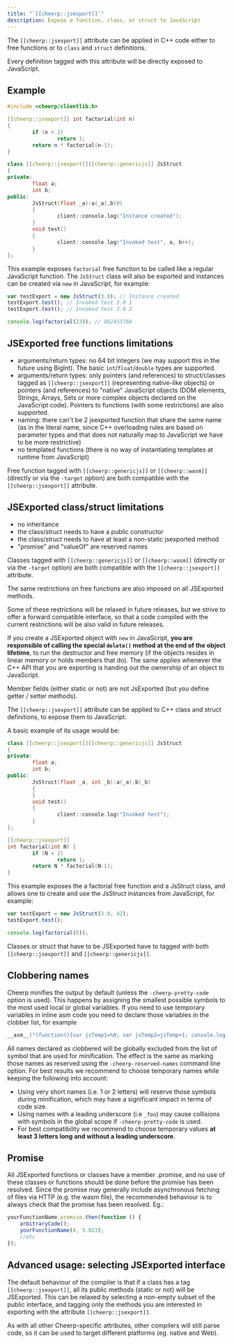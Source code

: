 ```yaml
---
title: "`[[cheerp::jsexport]]`"
description: Expose a function, class, or struct to JavaScript
---
```


The `[[cheerp::jsexport]]` attribute can be applied in C++ code either to free functions or to `class` and `struct` definitions.

Every definition tagged with this attribute will be directly exposed to JavaScript.

## Example

```cpp
#include <cheerp/clientlib.h>

[[cheerp::jsexport]] int factorial(int n)
{
        if (n < 2)
                return 1;
        return n * factorial(n-1);
}

class [[cheerp::jsexport]][[cheerp::genericjs]] JsStruct
{
private:
        float a;
        int b;
public:
        JsStruct(float _a):a(_a),b(0)
        {
                client::console.log("Instance created");
        }
        void test()
        {
                client::console.log("Invoked test", a, b++);
        }
};
```

This example exposes `factorial` free function to be called like a regular JavaScript function.
The `JsStruct` class will also be exported and instances can be created via `new` in JavaScript, for example:

```js
var testExport = new JsStruct(3.0); // Instance created
testExport.test(); // Invoked test 3.0 1
testExport.test(); // Invoked test 3.0 2

console.log(factorial(23)); // 862453760
```

## JSExported free functions limitations

- arguments/return types: no 64 bit integers (we may support this in the future using BigInt). The basic `int`/`float`/`double` types are supported.
- arguments/return types: only pointers (and references) to struct/classes tagged as `[[cheerp::jsexport]]` (representing native-like objects) or pointers (and references) to "native" JavaScript objects (DOM elements, Strings, Arrays, Sets or more complex objects declared on the JavaScript code). Pointers to functions (with some restrictions) are also supported.
- naming: there can't be 2 jsexported function that share the same name (as in the literal name, since C++ overloading rules are based on parameter types and that does not naturally map to JavaScript we have to be more restrictive)
- no templated functions (there is no way of instantiating templates at runtime from JavaScript)

Free function tagged with `[[cheerp::genericjs]]` or `[[cheerp::wasm]]` (directly or via the `-target` option) are both compatible with the `[[cheerp::jsexport]]` attribute.

## JSExported class/struct limitations

- no inheritance
- the class/struct needs to have a public constructor
- the class/struct needs to have at least a non-static jsexported method
- "promise" and "valueOf" are reserved names

Classes tagged with `[[cheerp::genericjs]]` or `[[cheerp::wasm]]` (directly or via the `-target` option) are both compatible with the `[[cheerp::jsexport]]` attribute.

The same restrictions on free functions are also imposed on all JSExported methods.

Some of these restrictions will be relaxed in future releases, but we strive to offer a forward compatible interface, so that a code compiled with the current restrictions will be also valid in future releases.

If you create a JSExported object with `new` in JavaScript, **you are responsible of calling the special `delete()` method at the end of the object lifetime**, to run the destructor and free memory (if the objects resides in linear memory or holds members that do). The same applies whenever the C++ API that you are exporting is handing out the ownership of an object to JavaScript.

Member fields (either static or not) are not JsExported (but you define getter / setter methods).

The `[[cheerp::jsexport]]` attribute can be applied to C++ class and struct definitions, to expose them to JavaScript.

A basic example of its usage would be:

```cpp
class [[cheerp::jsexport]][[cheerp::genericjs]] JsStruct
{
private:
        float a;
        int b;
public:
        JsStruct(float _a, int _b):a(_a),b(_b)
        {
        }
        void test()
        {
                client::console.log("Invoked test");
        }
};

[[cheerp::jsexport]]
int factorial(int N) {
        if (N < 2)
                return 1;
        return N * factorial(N-1);
}
```

This example exposes the a factorial free function and a JsStruct class, and allows one to create and use the JsStruct instances from JavaScript, for example:

```js
var testExport = new JsStruct(3.0, 42);
testExport.test();

console.log(factorial(5));
```

Classes or struct that have to be JSExported have to tagged with both `[[cheerp::jsexport]]` and `[[cheerp::genericjs]]`.

## Clobbering names

Cheerp minifies the output by default (unless the `-cheerp-pretty-code` option is used). This happens by assigning the smallest possible symbols to the most used local or global variables. If you need to use temporary variables in inline asm code you need to declare those variables in the clobber list, for example

```cpp
__asm__("(function(){var jsTemp1=%0; var jsTemp2=jsTemp+1; console.log(jsTemp2);})()" : /*No output*/ : "r"(42) : /*Clobber list*/ "jsTemp1","jsTemp2"); // This will print out "43"
```

All names declared as clobbered will be globally excluded from the list of symbol that are used for minification. The effect is the same as marking those names as reserved using the `-cheerp-reserved-names` command line option. For best results we recommend to choose temporary names while keeping the following into account:

- Using very short names (i.e. 1 or 2 letters) will reserve those symbols during minification, which may have a significant impact in terms of code size.
- Using names with a leading underscore (i.e `_foo`) may cause collisions with symbols in the global scope if `-cheerp-pretty-code` is used.
- For best compatibility we recommend to choose temporary values **at least 3 letters long and without a leading underscore**.

## Promise

All JSExported functions or classes have a member .promise, and no use of these classes or functions should be done before the promise has been resolved. Since the promise may generally include asynchronous fetching of files via HTTP (e.g. the wasm file), the recommended behaviour is to always check that the promise has been resolved. Eg.:

```js
yourFunctionName.promise.then(function () {
	arbitraryCode();
	yourFunctionName(4, 5.023);
	//etc
});
```

## Advanced usage: selecting JSExported interface

The default behaviour of the compiler is that if a class has a tag `[[cheerp::jsexport]]`, all its public methods (static or not) will be JSExported. This can be relaxed by selecting a non-empty subset of the public interface, and tagging only the methods you are interested in exporting with the attribute `[[cheerp::jsexport]]`.

As with all other Cheerp-specific attributes, other compilers will still parse code, so it can be used to target different platforms (eg. native and Web).

<!-- TODO: Special considerations apply when using the `jsexport` attribute and WebAssembly output -->

